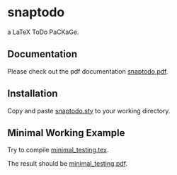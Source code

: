 
# snaptodo

a LaTeX ToDo PaCKaGe.

## Documentation

Please check out the pdf documentation
[snaptodo.pdf](snaptodo.pdf).

## Installation

Copy and paste
[snaptodo.sty](snaptodo.sty)
to your working directory.

## Minimal Working Example

Try to compile
[minimal_testing.tex](minimal_testing.tex).

The result should be
[minimal_testing.pdf](minimal_testing.pdf).
